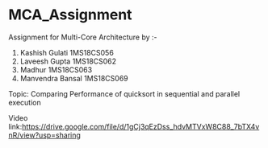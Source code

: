# MCA_Assignment
Assignment for Multi-Core Architecture by :-
1. Kashish Gulati   1MS18CS056
2. Laveesh Gupta    1MS18CS062
3. Madhur           1MS18CS063
4. Manvendra Bansal 1MS18CS069

Topic: Comparing Performance of quicksort in sequential and parallel execution

Video link:https://drive.google.com/file/d/1gCj3qEzDss_hdvMTVxW8C88_7bTX4vnR/view?usp=sharing
